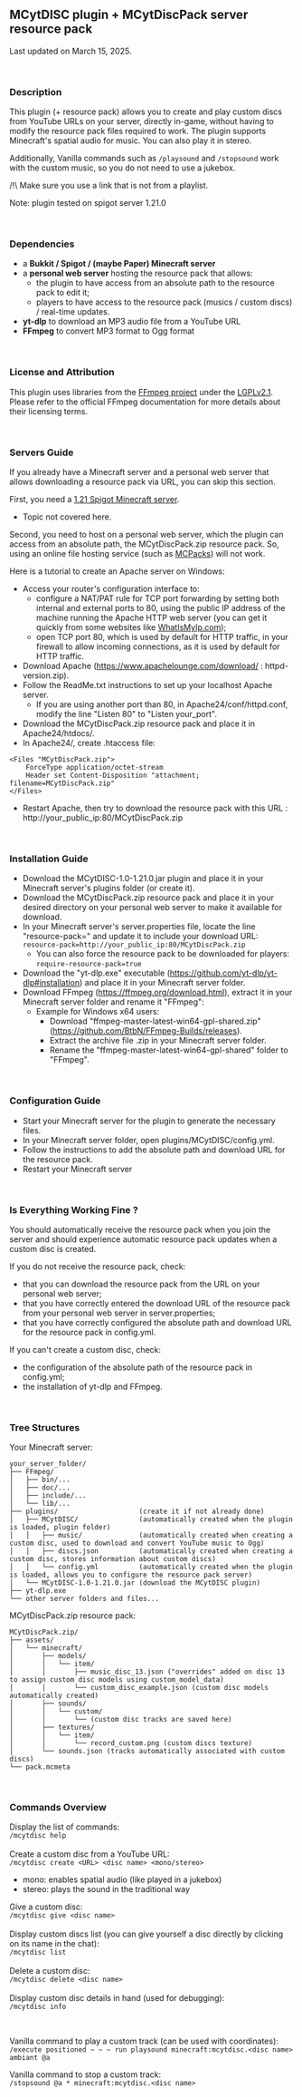 ## MCytDISC plugin + MCytDiscPack server resource pack
Last updated on March 15, 2025.

<br>

### Description
This plugin (+ resource pack) allows you to create and play custom discs from YouTube URLs on your server, directly in-game, without having to modify the resource pack files required to work.
The plugin supports Minecraft's spatial audio for music. You can also play it in stereo.

Additionally, Vanilla commands such as `/playsound` and `/stopsound` work with the custom music, so you do not need to use a jukebox.

/!\ Make sure you use a link that is not from a playlist.

Note: plugin tested on spigot server 1.21.0

<br>

### Dependencies
- a **Bukkit / Spigot / (maybe Paper) Minecraft server**
- a **personal web server** hosting the resource pack that allows:
  - the plugin to have access from an absolute path to the resource pack to edit it;
  - players to have access to the resource pack (musics / custom discs) / real-time updates.
- **yt-dlp** to download an MP3 audio file from a YouTube URL
- **FFmpeg** to convert MP3 format to Ogg format

<br>

### License and Attribution

This plugin uses libraries from the [FFmpeg project](http://ffmpeg.org/) under the [LGPLv2.1](https://www.gnu.org/licenses/lgpl-2.1.html).<br>
Please refer to the official FFmpeg documentation for more details about their licensing terms.

<br>

### Servers Guide
If you already have a Minecraft server and a personal web server that allows downloading a resource pack via URL, you can skip this section.

First, you need a [1.21 Spigot Minecraft server](https://getbukkit.org/get/4063d239ce16b22d948c037ce7a9fb8c).
- Topic not covered here.

Second, you need to host on a personal web server, which the plugin can access from an absolute path, the MCytDiscPack.zip resource pack. So, using an online file hosting service (such as [MCPacks](https://mc-packs.net/)) will not work.

Here is a tutorial to create an Apache server on Windows:
- Access your router's configuration interface to:
  - configure a NAT/PAT rule for TCP port forwarding by setting both internal and external ports to 80, using the public IP address of the machine running the Apache HTTP web server (you can get it quickly from some websites like [WhatIsMyIp.com](https://www.whatismyip.com/));
  - open TCP port 80,  which is used by default for HTTP traffic, in your firewall to allow incoming connections, as it is used by default for HTTP traffic.
- Download Apache (https://www.apachelounge.com/download/ : httpd-version.zip).
- Follow the ReadMe.txt instructions to set up your localhost Apache server.
  - If you are using another port than 80, in Apache24/conf/httpd.conf, modify the line "Listen 80" to "Listen your_port".
- Download the MCytDiscPack.zip resource pack and place it in Apache24/htdocs/.
- In Apache24/, create .htaccess file:
```
<Files "MCytDiscPack.zip">
	ForceType application/octet-stream
	Header set Content-Disposition "attachment; filename=MCytDiscPack.zip"
</Files>
```
- Restart Apache, then try to download the resource pack with this URL : http://your_public_ip:80/MCytDiscPack.zip

<br>

### Installation Guide
- Download the MCytDISC-1.0-1.21.0.jar plugin and place it in your Minecraft server's plugins folder (or create it).
- Download the MCytDiscPack.zip resource pack and place it in your desired directory on your personal web server to make it available for download.
- In your Minecraft server's server.properties file, locate the line "resource-pack=" and update it to include your download URL:
`resource-pack=http://your_public_ip:80/MCytDiscPack.zip`
  - You can also force the resource pack to be downloaded for players: `require-resource-pack=true`
- Download the "yt-dlp.exe" executable (https://github.com/yt-dlp/yt-dlp#installation) and place it in your Minecraft server folder.
- Download FFmpeg (https://ffmpeg.org/download.html), extract it in your Minecraft server folder and rename it "FFmpeg":
  - Example for Windows x64 users: 
    - Download "ffmpeg-master-latest-win64-gpl-shared.zip" (https://github.com/BtbN/FFmpeg-Builds/releases).
    - Extract the archive file .zip in your Minecraft server folder.
    - Rename the "ffmpeg-master-latest-win64-gpl-shared" folder to "FFmpeg".

<br>

### Configuration Guide
- Start your Minecraft server for the plugin to generate the necessary files.
- In your Minecraft server folder, open plugins/MCytDISC/config.yml.
- Follow the instructions to add the absolute path and download URL for the resource pack.
- Restart your Minecraft server

<br>

### Is Everything Working Fine ?
You should automatically receive the resource pack when you join the server and should experience automatic resource pack updates when a custom disc is created.

If you do not receive the resource pack, check:
- that you can download the resource pack from the URL on your personal web server;
- that you have correctly entered the download URL of the resource pack from your personal web server in server.properties;
- that you have correctly configured the absolute path and download URL for the resource pack in config.yml.

If you can't create a custom disc, check:
- the configuration of the absolute path of the resource pack in config.yml;
- the installation of yt-dlp and FFmpeg.

<br>

### Tree Structures
Your Minecraft server:
```
your_server_folder/
├── FFmpeg/
│   ├── bin/...
│   ├── doc/...
│   ├── include/...
│   └── lib/...
├── plugins/                    (create it if not already done)
│   ├── MCytDISC/               (automatically created when the plugin is loaded, plugin folder)
│   │   ├── music/              (automatically created when creating a custom disc, used to download and convert YouTube music to Ogg)
│   │   ├── discs.json          (automatically created when creating a custom disc, stores information about custom discs)
│   │   └── config.yml          (automatically created when the plugin is loaded, allows you to configure the resource pack server)
│   └── MCytDISC-1.0-1.21.0.jar (download the MCytDISC plugin)
├── yt-dlp.exe
└── other server folders and files...
```

MCytDiscPack.zip resource pack:
```
MCytDiscPack.zip/
├── assets/
│   └── minecraft/
│       ├── models/
│       │   └── item/
│       │       ├── music_disc_13.json ("overrides" added on disc 13 to assign custom disc models using custom_model_data)
│       │       └── custom_disc_example.json (custom disc models automatically created) 
│       ├── sounds/
│       │   └── custom/
│       │       └── (custom disc tracks are saved here)
│       ├── textures/
│       │   └── item/
│       │       └── record_custom.png (custom discs texture)
│       └── sounds.json (tracks automatically associated with custom discs)
└── pack.mcmeta
```

<br>

### Commands Overview
Display the list of commands:<br>
`/mcytdisc help`<br><br>
Create a custom disc from a YouTube URL:<br>
`/mcytdisc create <URL> <disc name> <mono/stereo>`
- mono: enables spatial audio (like played in a jukebox)
- stereo: plays the sound in the traditional way

Give a custom disc:<br>
`/mcytdisc give <disc name>`<br><br>
Display custom discs list (you can give yourself a disc directly by clicking on its name in the chat):<br>
`/mcytdisc list`<br><br>
Delete a custom disc:<br>
`/mcytdisc delete <disc name>`<br><br>
Display custom disc details in hand (used for debugging):<br>
`/mcytdisc info`

<br>

Vanilla command to play a custom track (can be used with coordinates):<br>
`/execute positioned ~ ~ ~ run playsound minecraft:mcytdisc.<disc name> ambiant @a`

Vanilla command to stop a custom track:<br>
`/stopsound @a * minecraft:mcytdisc.<disc name>`
